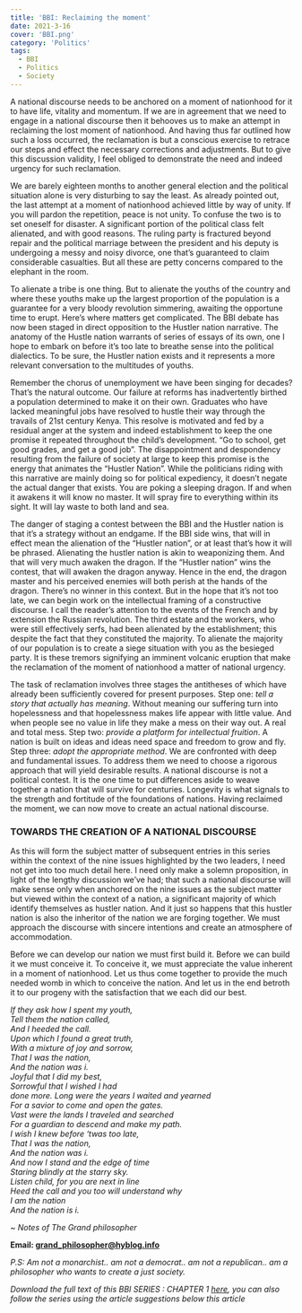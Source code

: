 ```yaml
---
title: 'BBI: Reclaiming the moment'
date: 2021-3-16
cover: 'BBI.png'
category: 'Politics'
tags:
  - BBI
  - Politics
  - Society
---
```


A national discourse needs to be anchored on a moment of nationhood for it to have life, vitality and momentum. If we are in agreement that we need to engage in a national discourse then it behooves us to make an attempt in reclaiming the lost moment of nationhood. And having thus far outlined how such a loss occurred, the reclamation is but a conscious exercise to retrace our steps and effect the necessary corrections and adjustments. But to give this discussion validity, I feel obliged to demonstrate the need and indeed urgency for such reclamation.

We are barely eighteen months to another general election and the political situation alone is very disturbing to say the least. As already pointed out, the last attempt at a moment of nationhood achieved little by way of unity. If you will pardon the repetition, peace is not unity. To confuse the two is to set oneself for disaster. A significant portion of the political class felt alienated, and with good reasons. The ruling party is fractured beyond repair and the political marriage between the president and his deputy is undergoing a messy and noisy divorce, one that’s guaranteed to claim considerable casualties. But all these are petty concerns compared to the elephant in the room.

To alienate a tribe is one thing. But to alienate the youths of the country and where these youths make up the largest proportion of the population is a guarantee for a very bloody revolution simmering, awaiting the opportune time to erupt. Here’s where matters get complicated. The BBI debate has now been staged in direct opposition to the Hustler nation narrative. The anatomy of the Hustle nation warrants of series of essays of its own, one I hope to embark on before it’s too late to breathe sense into the political dialectics. To be sure, the Hustler nation exists and it represents a more relevant conversation to the multitudes of youths.

Remember the chorus of unemployment we have been singing for decades? That’s the natural outcome. Our failure at reforms has inadvertently birthed a population determined to make it on their own. Graduates who have lacked meaningful jobs have resolved to hustle their way through the travails of 21st century Kenya. This resolve is motivated and fed by a residual anger at the system and indeed establishment to keep the one promise it repeated throughout the child’s development. “Go to school, get good grades, and get a good job”. The disappointment and despondency resulting from the failure of society at large to keep this promise is the energy that animates the “Hustler Nation”. While the politicians riding with this narrative are mainly doing so for political expediency, it doesn’t negate the actual danger that exists. You are poking a sleeping dragon. If and when it awakens it will know no master. It will spray fire to everything within its sight. It will lay waste to both land and sea.

The danger of staging a contest between the BBI and the Hustler nation is that it’s a strategy without an endgame. If the BBI side wins, that will in effect mean the alienation of the “Hustler nation”, or at least that’s how it will be phrased. Alienating the hustler nation is akin to weaponizing them. And that will very much awaken the dragon. If the “Hustler nation” wins the contest, that will awaken the dragon anyway. Hence in the end, the dragon master and his perceived enemies will both perish at the hands of the dragon. There’s no winner in this context. But in the hope that it’s not too late, we can begin work on the intellectual framing of a constructive discourse. I call the reader’s attention to the events of the French and by extension the Russian revolution. The third estate and the workers, who were still effectively serfs, had been alienated by the establishment; this despite the fact that they constituted the majority. To alienate the majority of our population is to create a siege situation with you as the besieged party.
It is these tremors signifying an imminent volcanic eruption that make the reclamation of the moment of nationhood a matter of national urgency.

The task of reclamation involves three stages the antitheses of which have already been sufficiently covered for present purposes. Step one: _tell a story that actually has meaning_. Without meaning our suffering turn into hopelessness and that hopelessness makes life appear with little value. And when people see no value in life they make a mess on their way out. A real and total mess. Step two: _provide a platform for intellectual fruition_. A nation is built on ideas and ideas need space and freedom to grow and fly. Step three: _adopt the appropriate method_. We are confronted with deep and fundamental issues. To address them we need to choose a rigorous approach that will yield desirable results. A national discourse is not a political contest. It is the one time to put differences aside to weave together a nation that will survive for centuries. Longevity is what signals to the strength and fortitude of the foundations of nations.
Having reclaimed the moment, we can now move to create an actual national discourse.

### TOWARDS THE CREATION OF A NATIONAL DISCOURSE

As this will form the subject matter of subsequent entries in this series within the context of the nine issues highlighted by the two leaders, I need not get into too much detail here. I need only make a solemn proposition, in light of the lengthy discussion we’ve had; that such a national discourse will make sense only when anchored on the nine issues as the subject matter but viewed within the context of a nation, a significant majority of which identify themselves as hustler nation. And it just so happens that this hustler nation is also the inheritor of the nation we are forging together. We must approach the discourse with sincere intentions and create an atmosphere of accommodation.

Before we can develop our nation we must first build it. Before we can build it we must conceive it. To conceive it, we must appreciate the value inherent in a moment of nationhood. Let us thus come together to provide the much needed womb in which to conceive the nation. And let us in the end betroth it to our progeny with the satisfaction that we each did our best.

<p><em>If they ask how I spent my youth,<br> 
Tell them the nation called,<br>
And I heeded the call.<br>
Upon which I found a great truth, <br>
With a mixture of joy and sorrow,<br>
That I was the nation,<br>
And the nation was i.<br>
Joyful that I did my best,<br>
Sorrowful that I wished I had <br>done more.
Long were the years I waited and yearned<br>
For a savior to come and open the gates.<br>
Vast were the lands I traveled and searched<br>
For a guardian to descend and make my path.<br>
I wish I knew before ‘twas too late, <br>
That I was the nation, <br>
And the nation was i. <br>
And now I stand and the edge of time<br>
Staring blindly at the starry sky.<br>
Listen child, for you are next in line<br>
Heed the call and you too will understand why<br>
I am the nation <br>
And the nation is i.</em></p>

_~ Notes of The Grand philosopher_

**Email: grand_philosopher@hyblog.info**

_P.S: Am not a monarchist.. am not a democrat.. am not a republican.. am a philosopher who wants to create a just society._

_Download the full text of this BBI SERIES : CHAPTER 1 <a href="/assets/BBI-Fact-Fiction-or-Falacy-chapter-1.docx" download="BBI-FACT-FICTION-OR-FALACY-Chapter-1">here</a>, you can also follow the series using the article suggestions below this article_

